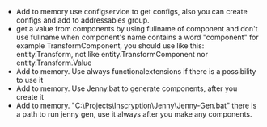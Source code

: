 - Add to memory use configservice to get configs, also you 
can create configs and add to addressables 
group.
- get a value from components by using fullname of component and don't use fullname when component's name contains a word "component" for example TransformComponent, you should use like this: entity.Transform, not like entity.TransformComponent nor entity.Transform.Value
- Add to memory. Use always functionalextensions if there is a possibility to use it
- Add to memory. Use Jenny.bat to generate components, after you create it
- Add to memory. "C:\Projects\Inscryption\Jenny\Jenny-Gen.bat" there is a path to run jenny gen, use it always after you make any components.